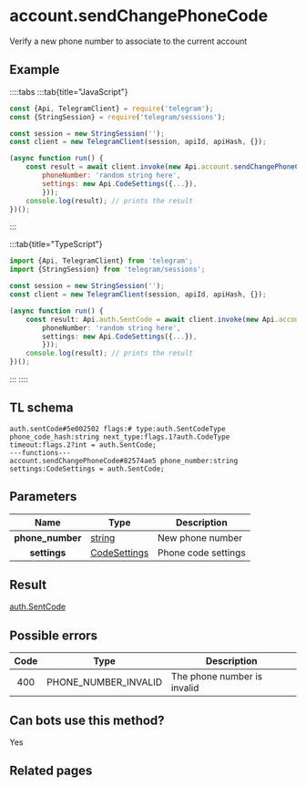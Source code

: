 # account.sendChangePhoneCode

Verify a new phone number to associate to the current account

## Example

::::tabs
:::tab{title="JavaScript"}

```js
const {Api, TelegramClient} = require('telegram');
const {StringSession} = require('telegram/sessions');

const session = new StringSession('');
const client = new TelegramClient(session, apiId, apiHash, {});

(async function run() {
    const result = await client.invoke(new Api.account.sendChangePhoneCode({
		phoneNumber: 'random string here',
		settings: new Api.CodeSettings({...}),
		}));
    console.log(result); // prints the result
})();

```

:::

:::tab{title="TypeScript"}

```ts
import {Api, TelegramClient} from 'telegram';
import {StringSession} from 'telegram/sessions';

const session = new StringSession('');
const client = new TelegramClient(session, apiId, apiHash, {});

(async function run() {
    const result: Api.auth.SentCode = await client.invoke(new Api.account.sendChangePhoneCode({
		phoneNumber: 'random string here',
		settings: new Api.CodeSettings({...}),
		}));
    console.log(result); // prints the result
})();

```

:::
::::

## TL schema

```
auth.sentCode#5e002502 flags:# type:auth.SentCodeType phone_code_hash:string next_type:flags.1?auth.CodeType timeout:flags.2?int = auth.SentCode;
---functions---
account.sendChangePhoneCode#82574ae5 phone_number:string settings:CodeSettings = auth.SentCode;
```

## Parameters

|       Name       | Type                                                        | Description         |
| :--------------: | ----------------------------------------------------------- | ------------------- |
| **phone_number** | [string](https://core.telegram.org/type/string)             | New phone number    |
|   **settings**   | [CodeSettings](https://core.telegram.org/type/CodeSettings) | Phone code settings |

## Result

[auth.SentCode](https://core.telegram.org/type/auth.SentCode)

## Possible errors

| Code | Type                 | Description                 |
| :--: | -------------------- | --------------------------- |
| 400  | PHONE_NUMBER_INVALID | The phone number is invalid |

## Can bots use this method?

Yes

## Related pages
